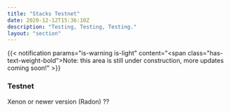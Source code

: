 ```yaml
---
title: "Stacks Testnet"
date: 2020-12-12T15:36:10Z
description: "Testing, Testing, Testing."
layout: "section"
---
```


{{< notification params="is-warning is-light"
 content="<span class=\"has-text-weight-bold\">Note:</span> this area is still under construction, more updates coming soon!" >}}

### Testnet

Xenon or newer version (Radon) ??
